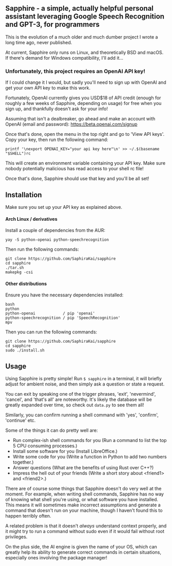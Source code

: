 ## Sapphire - a simple, actually helpful personal assistant leveraging Google Speech Recognition and GPT-3, for programmers

This is the evolution of a much older and much dumber project I wrote a long time ago, never published.

At current, Sapphire only runs on Linux, and theoretically BSD and macOS. If there's demand for Windows compatibility, I'll add it...

### Unfortunately, this project requires an OpenAI API key!
If I could change it I would, but sadly you'll need to sign up with OpenAI and get your own API key to make this work.

Fortunately, OpenAI currently gives you USD$18 of API credit (enough for roughly a few weeks of Sapphire, depending on usage) for free when you sign up, and thankfully doesn't ask for your info!

Assuming that isn't a dealbreaker, go ahead and make an account with OpenAI (email and password): https://beta.openai.com/signup

Once that's done, open the menu in the top right and go to 'View API keys'. Copy your key, then run the following command:
```
printf '\nexport OPENAI_KEY="your api key here"\n' >> ~/.$(basename "$SHELL")rc
```
This will create an environment variable containing your API key. Make sure nobody potentially malicious has read access to your shell rc file!

Once that's done, Sapphire should use that key and you'll be all set!

## Installation
Make sure you set up your API key as explained above.

#### Arch Linux / derivatives
Install a couple of dependencies from the AUR:
```
yay -S python-openai python-speechrecognition
```

Then run the following commands:
```
git clone https://github.com/SaphiraKai/sapphire
cd sapphire
./tar.sh
makepkg -csi
```

#### Other distributions
Ensure you have the necessary dependencies installed:
```
bash
python
python-openai            / pip 'openai'
python-speechrecognition / pip 'SpeechRecognition'
mpv
```

Then you can run the following commands:
```
git clone https://github.com/SaphiraKai/sapphire
cd sapphire
sudo ./install.sh
```

## Usage
Using Sapphire is pretty simple! Run `$ sapphire` in a terminal, it will briefly adjust for ambient noise, and then simply ask a question or state a request.

You can exit by speaking one of the trigger phrases, 'exit', 'nevermind', 'cancel', and 'that's all' are noteworthy. It's likely the database will be greatly expanded over time, so check out `data.py` to see them all!

Similarly, you can confirm running a shell command with 'yes', 'confirm', 'continue' etc.

Some of the things it can do pretty well are:
- Run complex-ish shell commands for you (Run a command to list the top 5 CPU consuming processes.)
- Install some software for you (Install LibreOffice.)
- Write some code for you (Write a function in Python to add two numbers together.)
- Answer questions (What are the benefits of using Rust over C++?)
- Impress the hell out of your friends (Write a short story about \<friend1\> and \<friend2\>.)

There are of course some things that Sapphire doesn't do very well at the moment.
For example, when writing shell commands, Sapphire has no way of knowing what shell you're using, or what software you have installed. This means it will sometimes make incorrect assumptions and generate a command that doesn't run on your machine, though I haven't found this to happen terribly often.

A related problem is that it doesn't *always* understand context properly, and it might try to run a command without sudo even if it would fail without root privileges.

On the plus side, the AI engine is given the name of your OS, which can greatly help its ability to generate correct commands in certain situations, especially ones involving the package manager!
